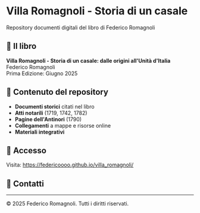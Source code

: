 # Villa Romagnoli - Storia di un casale

Repository documenti digitali del libro di Federico Romagnoli

## 📖 Il libro

**Villa Romagnoli - Storia di un casale: dalle origini all'Unità d'Italia**  
Federico Romagnoli  
Prima Edizione: Giugno 2025

## 📁 Contenuto del repository

- **Documenti storici** citati nel libro
- **Atti notarili** (1719, 1742, 1782)
- **Pagine dell'Antinori** (1790)
- **Collegamenti** a mappe e risorse online
- **Materiali integrativi**

## 🔗 Accesso

Visita: https://federicoooo.github.io/villa_romagnoli/

## 📧 Contatti
---

© 2025 Federico Romagnoli. Tutti i diritti riservati.
